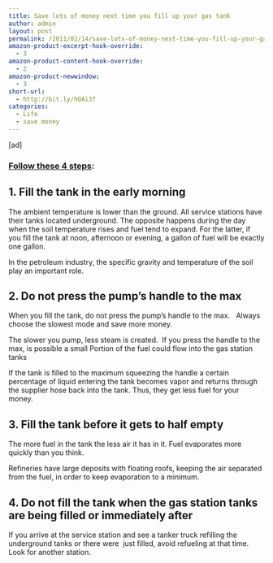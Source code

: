 ```yaml
---
title: Save lots of money next time you fill up your gas tank
author: admin
layout: post
permalink: /2011/02/14/save-lots-of-money-next-time-you-fill-up-your-gas-tank/
amazon-product-excerpt-hook-override:
  - 3
amazon-product-content-hook-override:
  - 2
amazon-product-newwindow:
  - 3
short-url:
  - http://bit.ly/hOAi3f
categories:
  - Life
  - save money
---
```

[ad]

### <span style="text-decoration: underline;">Follow these 4 steps</span>:

## 1. Fill the tank in the early morning

The ambient temperature is lower than the ground. All service stations have their tanks located underground. The opposite happens during the day when the soil temperature rises and fuel tend to expand. For the latter, if you fill the tank at noon, afternoon or evening, a gallon of fuel will be exactly one gallon.

In the petroleum industry, the specific gravity and temperature of the soil play an important role.

## 2. Do not press the pump&#8217;s handle to the max

When you fill the tank, do not press the pump&#8217;s handle to the max.   Always choose the slowest mode and save more money.

The slower you pump, less steam is created.  If you press the handle to the max, is possible a small Portion of the fuel could flow into the gas station tanks

If the tank is filled to the maximum squeezing the handle a certain percentage of liquid entering the tank becomes vapor and returns through the supplier hose back into the tank. Thus, they get less fuel for your money.

## 3. Fill the tank before it gets to half empty

The more fuel in the tank the less air it has in it. Fuel evaporates more quickly than you think.

Refineries have large deposits with floating roofs, keeping the air separated from the fuel, in order to keep evaporation to a minimum.

## 4. Do not fill the tank when the gas station tanks are being filled or immediately after

If you arrive at the service station and see a tanker truck refilling the underground tanks or there were  just filled, avoid refueling at that time. Look for another station.